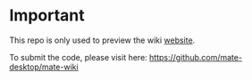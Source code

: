 # Important

This repo is only used to preview the wiki [website](https://wiki.mate-desktop.dev).

To submit the code, please visit here: https://github.com/mate-desktop/mate-wiki
